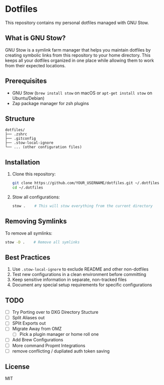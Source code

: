 # Dotfiles

This repository contains my personal dotfiles managed with GNU Stow.

## What is GNU Stow?

GNU Stow is a symlink farm manager that helps you maintain dotfiles by creating symbolic links from this repository to your home directory. This keeps all your dotfiles organized in one place while allowing them to work from their expected locations.

## Prerequisites

- GNU Stow (`brew install stow` on macOS or `apt-get install stow` on Ubuntu/Debian)
- Zap package manager for zsh plugins 


## Structure

``` text
dotfiles/
├── .zshrc
├── .gitconfig
├── .stow-local-ignore
└── ... (other configuration files)
```

## Installation

1. Clone this repository:

   ```bash
   git clone https://github.com/YOUR_USERNAME/dotfiles.git ~/.dotfiles
   cd ~/.dotfiles
   ```

2. Stow all configurations:

   ```bash
   stow .    # This will stow everything from the current directory
   ```

## Removing Symlinks

To remove all symlinks:

```bash
stow -D .    # Remove all symlinks
```

## Best Practices

1. Use `.stow-local-ignore` to exclude README and other non-dotfiles
2. Test new configurations in a clean environment before committing
3. Keep sensitive information in separate, non-tracked files
4. Document any special setup requirements for specific configurations

## TODO

- [ ] Try Porting over to DXG Directory Stucture
- [ ] Split Aliases out
- [ ] SPlit Exports out
- [ ] Migrate Away from OMZ
  - [ ] Pick a plugin manager or home roll one
- [ ] Add Brew Configurations
- [ ] More command Propmt Integrations
- [ ] remove conflicting / dupliated auth token saving

## License

MIT
